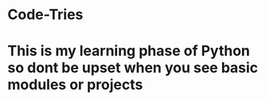 # Code-Tries
# This is my learning phase of Python so dont be upset when you see basic modules or projects 
